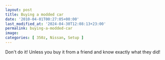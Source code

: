 ```yaml
---
layout: post
title: Buying a modded car
date: '2010-04-01T00:27:05+00:00'
last_modified_at: '2024-04-30T12:08:13+23:00'
permalink: buying-a-modded-car
image:
categories: [ 350z, Nissan, Setup ]
---
```

Don't do it! Unless you buy it from a friend and know exactly what they did!

